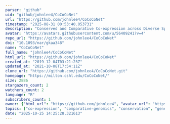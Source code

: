 ```yaml
---
parser: "github"
uid: "github/johnlee4/CoCoCoNet"
url: "https://github.com/johnlee4/CoCoCoNet"
timestamp: "2025-08-31 00:53:40.053731"
description: "Conserved and Comparative Co-expression across Diverse Species"
avatar: "https://avatars.githubusercontent.com/u/56409241?v=4"
repo_url: "https://github.com/johnlee4/CoCoCoNet"
doi: "10.1093/nar/gkaa348"
name: "CoCoCoNet"
full_name: "johnlee4/CoCoCoNet"
html_url: "https://github.com/johnlee4/CoCoCoNet"
created_at: "2019-12-04T03:21:23Z"
updated_at: "2021-10-08T17:54:11Z"
clone_url: "https://github.com/johnlee4/CoCoCoNet.git"
homepage: "https://milton.cshl.edu/CoCoCoNet/"
size: 2886
stargazers_count: 2
watchers_count: 2
language: "R"
subscribers_count: 1
owner: {"html_url": "https://github.com/johnlee4", "avatar_url": "https://avatars.githubusercontent.com/u/56409241?v=4", "login": "johnlee4", "type": "User"}
topics: ["co-expression", "comparative-genomics", "conservation", "gene-expression"]
date: "2025-10-25 14:25:28.321613"
---
```

